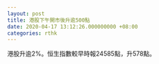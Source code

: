 ```yaml
---
layout: post
title: 港股下午開市後升逾500點
date: 2020-04-17 13:12:26.000000000 +08:00
categories: rthk
---
```


港股升逾2%。恒生指數較早時報24585點，升578點。
